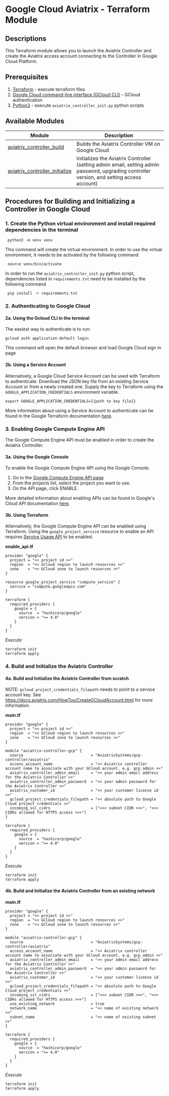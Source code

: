 # Google Cloud Aviatrix - Terraform Module

## Descriptions
This Terraform module allows you to launch the Aviatrix Controller and create the Aviatrix access account connecting to the Controller in Google Cloud Platform.

## Prerequisites
1. [Terraform](https://www.terraform.io/downloads.html) - execute terraform files
2. [Google Cloud command-line interface (GCloud CLI)](https://cloud.google.com/sdk/docs/install) - GCloud authentication
3. [Python3](https://www.python.org/downloads/) - execute `aviatrix_controller_init.py` python scripts

## Available Modules
 Module  | Description |
| ------- | ----------- |
|[aviatrix_controller_build](./aviatrix_controller_build) |Builds the Aviatrix Controller VM on Google Cloud |
|[aviatrix_controller_initialize](./aviatrix_controller_initialize) | Initializes the Aviatrix Controller (setting admin email, setting admin password, upgrading controller version, and setting access account) |


## Procedures for Building and Initializing a Controller in Google Cloud
### 1. Create the Python virtual environment and install required dependencies in the terminal
``` shell
 python3 -m venv venv
```
This command will create the virtual environment. In order to use the virtual environment, it needs to be activated by the following command
``` shell
 source venv/bin/activate
```
In order to run the `aviatrix_controller_init.py` python script, dependencies listed in `requirements.txt` need to be installed by the following command
``` shell
 pip install -r requirements.txt
```

### 2. Authenticating to Google Cloud
#### 2a. Using the Gcloud CLI in the terminal
The easiest way to authenticate is to run:
``` shell
gcloud auth application-default login
```
This command will open the default browser and load Google Cloud sign in page

#### 2b. Using a Service Account
Alternatively, a Google Cloud Service Account can be used with Terraform to authenticate. Download the JSON key file from an existing Service Account or from a newly created one. Supply the key to Terraform using the `GOOGLE_APPLICATION_CREDENTIALS` environment variable.
```shell
export GOOGLE_APPLICATION_CREDENTIALS={{path to key file}}
```
More information about using a Service Account to authenticate can be found in the Google Terraform documentation [here](https://registry.terraform.io/providers/hashicorp/google/latest/docs/guides/getting_started#adding-credentials).

### 3. Enabling Google Compute Engine API
The Google Compute Engine API must be enabled in order to create the Aviatrix Controller.

#### 3a. Using the Google Console
To enable the Google Compute Engine API using the Google Console:
1. Go to the [Google Compute Engine API page](https://console.cloud.google.com/apis/library/compute.googleapis.com?project=_)
2. From the projects list, select the project you want to use.
3. On the API page, click ENABLE.

More detailed information about enabling APIs can be found in Google's Cloud API documentation [here](https://cloud.google.com/apis/docs/getting-started#enabling_apis).

#### 3b. Using Terraform
Alternatively, the Google Compute Engine API can be enabled using Terraform. Using the `google_project_service` resource to enable an API requires [Service Usage API](https://console.cloud.google.com/apis/library/serviceusage.googleapis.com?project=_) to be enabled.

**enable_api.tf**
```hcl
provider "google" {
  project = "<< project id >>"
  region  = "<< GCloud region to launch resources >>"
  zone    = "<< GCloud zone to launch resources >>"
}

resource google_project_service "compute_service" {
  service = "compute.googleapis.com"
}

terraform {
  required_providers {
    google = {
      source  = "hashicorp/google"
      version = ">= 4.0"
    }
  }
}
```
*Execute*
```shell
terraform init
terraform apply
```

### 4. Build and Initialize the Aviatrix Controller

#### 4a. Build and Initialize the Aviatrix Controller from scratch

NOTE: `gcloud project_credentials_filepath` needs to point to a service account key. See
https://docs.aviatrix.com/HowTos/CreateGCloudAccount.html for more information.

**main.tf**
```hcl
provider "google" {
  project = "<< project id >>"
  region  = "<< GCloud region to launch resources >>"
  zone    = "<< GCloud zone to launch resources >>"
}

module "aviatrix-controller-gcp" {
  source                              = "AviatrixSystems/gcp-controller/aviatrix"
  access_account_name                 = "<< Aviatrix controller account name to associate with your GCloud account. e.g. gcp_admin >>"
  aviatrix_controller_admin_email     = "<< your admin email address for the Aviatrix Controller >>"
  aviatrix_controller_admin_password  = "<< your admin password for the Aviatrix Controller >>"
  aviatrix_customer_id                = "<< your customer license id >>"
  gcloud_project_credentials_filepath = "<< absolute path to Google Cloud project credentials >>"
  incoming_ssl_cidrs                  = ["<<< subnet CIDR >>>", "<<< CIDRs allowed for HTTPS access >>>"]
}

terraform {
  required_providers {
    google = {
      source  = "hashicorp/google"
      version = ">= 4.0"
    }
  }
}
```
*Execute*
```shell
terraform init
terraform apply
```

#### 4b. Build and Initialize the Aviatrix Controller from an existing network
**main.tf**
```hcl
provider "google" {
  project = "<< project id >>"
  region  = "<< GCloud region to launch resources >>"
  zone    = "<< GCloud zone to launch resources >>"
}

module "aviatrix-controller-gcp" {
  source                              = "AviatrixSystems/gcp-controller/aviatrix"
  access_account_name                 = "<< Aviatrix controller account name to associate with your GCloud account. e.g. gcp_admin >>"
  aviatrix_controller_admin_email     = "<< your admin email address for the Aviatrix Controller >>"
  aviatrix_controller_admin_password  = "<< your admin password for the Aviatrix Controller >>"
  aviatrix_customer_id                = "<< your customer license id >>"
  gcloud_project_credentials_filepath = "<< absolute path to Google Cloud project credentials >>"
  incoming_ssl_cidrs                  = ["<<< subnet CIDR >>>", "<<< CIDRs allowed for HTTPS access >>>"]
  use_existing_network                = true
  network_name                        = "<< name of existing network >>"
  subnet_name                         = "<< name of existing subnet >>"
}

terraform {
  required_providers {
    google = {
      source  = "hashicorp/google"
      version = ">= 4.0"
    }
  }
}
```
*Execute*
```shell
terraform init
terraform apply
```
